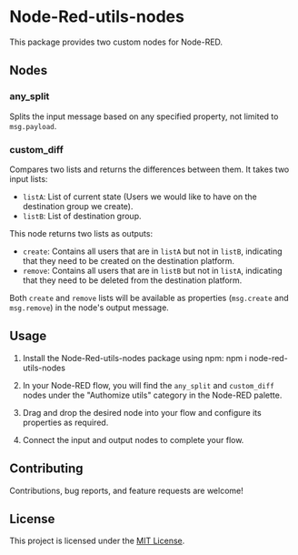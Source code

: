 # Node-Red-utils-nodes

This package provides two custom nodes for Node-RED.

## Nodes

### any_split

Splits the input message based on any specified property, not limited to `msg.payload`.

### custom_diff

Compares two lists and returns the differences between them. It takes two input lists:

- `listA`: List of current state (Users we would like to have on the destination group we create).
- `listB`: List of destination group.

This node returns two lists as outputs:

- `create`: Contains all users that are in `listA` but not in `listB`, indicating that they need to be created on the destination platform.
- `remove`: Contains all users that are in `listB` but not in `listA`, indicating that they need to be deleted from the destination platform.

Both `create` and `remove` lists will be available as properties (`msg.create` and `msg.remove`) in the node's output message.

## Usage

1. Install the Node-Red-utils-nodes package using npm: npm i  node-red-utils-nodes

2. In your Node-RED flow, you will find the `any_split` and `custom_diff` nodes under the "Authomize utils" category in the Node-RED palette.

3. Drag and drop the desired node into your flow and configure its properties as required.

4. Connect the input and output nodes to complete your flow.

## Contributing

Contributions, bug reports, and feature requests are welcome!

## License

This project is licensed under the [MIT License](LICENSE).
